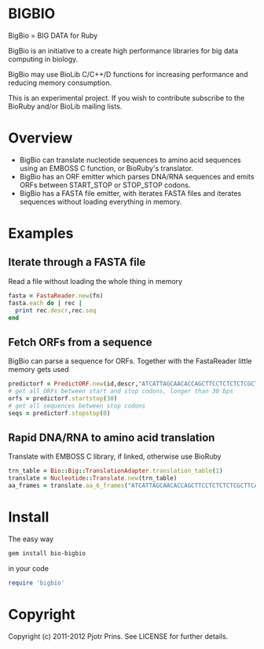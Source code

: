 # BIGBIO

BigBio = BIG DATA for Ruby

BigBio is an initiative to a create high performance libraries for big data
computing in biology.

BigBio may use BioLib C/C++/D functions for increasing performance and
reducing memory consumption.

This is an experimental project. If you wish to contribute subscribe
to the BioRuby and/or BioLib mailing lists.

# Overview

* BigBio can translate nucleotide sequences to amino acid
  sequences using an EMBOSS C function, or BioRuby's translator.
* BigBio has an ORF emitter which parses DNA/RNA sequences and emits
  ORFs between START_STOP or STOP_STOP codons.
* BigBio has a FASTA file emitter, with iterates FASTA files and
  iterates sequences without loading everything in memory.

# Examples

## Iterate through a FASTA file

Read a file without loading the whole thing in memory

```ruby
fasta = FastaReader.new(fn)
fasta.each do | rec |
  print rec.descr,rec.seq
end
```

## Fetch ORFs from a sequence

BigBio can parse a sequence for ORFs. Together with the FastaReader
little memory gets used

```ruby
predictorf = PredictORF.new(id,descr,"ATCATTAGCAACACCAGCTTCCTCTCTCTCGCTTCAAAGTTCACTACTCGTGGATCTCGT")
# get all ORFs between start and stop codons, longer than 30 bps
orfs = predictorf.startstop(30)
# get all sequences between stop codons
seqs = predictorf.stopstop(0)
```

## Rapid DNA/RNA to amino acid translation

Translate with EMBOSS C library, if linked, otherwise use BioRuby

```ruby
trn_table = Bio::Big::TranslationAdapter.translation_table(1)
translate = Nucleotide::Translate.new(trn_table)
aa_frames = translate.aa_6_frames("ATCATTAGCAACACCAGCTTCCTCTCTCTCGCTTCAAAGTTCACTACTCGTGGATCTCGT")
```

# Install

The easy way

```sh
gem install bio-bigbio
```

in your code

```ruby
require 'bigbio'
```

# Copyright

Copyright (c) 2011-2012 Pjotr Prins. See LICENSE for further details.


